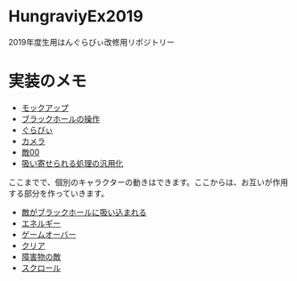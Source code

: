 # HungraviyEx2019
 2019年度生用はんぐらびぃ改修用リポジトリー

# 実装のメモ
- [モックアップ](https://github.com/dat19/HungraviyEx2019/blob/master/Documents/Mockup.md)
- [ブラックホールの操作](https://github.com/dat19/HungraviyEx2019/blob/master/Documents/Blackhole.md)
- [ぐらびぃ](https://github.com/dat19/HungraviyEx2019/blob/master/Documents/Graviy.md)
- [カメラ](https://github.com/dat19/HungraviyEx2019/blob/master/Documents/Camera.md)
- [敵00](https://github.com/dat19/HungraviyEx2019/blob/master/Documents/Enemy00.md)
- [吸い寄せられる処理の汎用化](https://github.com/dat19/HungraviyEx2019/blob/master/Documents/Suiyose.md)

ここまでで、個別のキャラクターの動きはできます。ここからは、お互いが作用する部分を作っていきます。

- [敵がブラックホールに吸い込まれる](https://github.com/dat19/HungraviyEx2019/blob/master/Documents/EnemyInBlackhole.md)
- [エネルギー](https://github.com/dat19/HungraviyEx2019/blob/master/Documents/Energy.md)
- [ゲームオーバー](Documents/GameOver.md)
- [クリア](Documents/Clear.md)
- [障害物の敵](Documents/Enemy01.md)
- [スクロール](Documents/Scroll.md)
